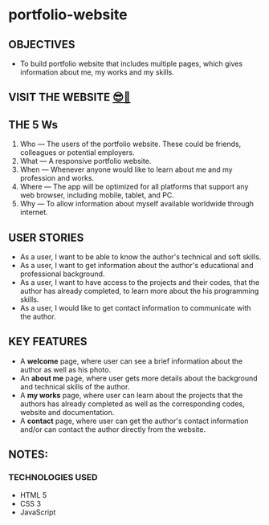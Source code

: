 # portfolio-website

## OBJECTIVES

- To build portfolio website that includes multiple pages, which gives information about me, my works and my skills.

## VISIT THE WEBSITE [😎🔗](https://mustafa-sarshar.github.io/portfolio-website/)

## THE 5 Ws

1. Who — The users of the portfolio website. These could be friends, colleagues or potential employers.
2. What — A responsive portfolio website.
3. When — Whenever anyone would like to learn about me and my profession and works.
4. Where — The app will be optimized for all platforms that support any web browser, including mobile, tablet, and PC.
5. Why — To allow information about myself available worldwide through internet.

## USER STORIES

- As a user, I want to be able to know the author's technical and soft skills.
- As a user, I want to get information about the author's educational and professional background.
- As a user, I want to have access to the projects and their codes, that the author has already completed, to learn more about the his programming skills.
- As a user, I would like to get contact information to communicate with the author.

## KEY FEATURES

- A **welcome** page, where user can see a brief information about the author as well as his photo.
- An **about me** page, where user gets more details about the background and technical skills of the author.
- A **my works** page, where user can learn about the projects that the authors has already completed as well as the corresponding codes, website and documentation.
- A **contact** page, where user can get the author's contact information and/or can contact the author directly from the website.

## NOTES:

### TECHNOLOGIES USED

- HTML 5
- CSS 3
- JavaScript
